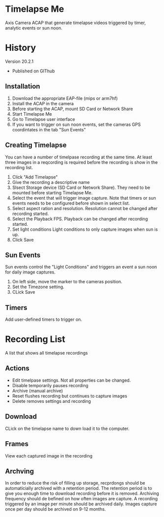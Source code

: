 # Timelapse Me
Axis Camera ACAP that generate timelapse videos triggered by timer, analytic events or sun noon.

# History
Version 20.2.1
- Published on GIThub

## Installation
1. Download the appropriate EAP-file (mips or arm7hf)
2. Install the ACAP in the camera
3. Before starting the ACAP, mount SD Card or Network Share
4. Start Timelapse Me
5. Go to Timelapse user interface
6. If you want to trigger on sun noon events, set the cameras GPS coordintates in the tab "Sun Events"

## Creating Timelapse
You can have a number of timelpase recording at the same time.  At least three images in a reqcording is required before the recording is show in the recording list.

1. Click "Add Timelapse"
2. Give the recording a descriptive name
3. Slsect Storage device (SD Card or Network Share).  They need to be mounted before starting Timelapse Me.
4. Select the event that will trigger image capture.  Note that timers or sun events needs to be configured before shown in select list.
5. Select aspect ration and resolution.  Resolution cannot be changed after recording started.
6. Select the Playback FPS.  Playback can be changed after recording started.
7. Set light conditions Light conditions to only capture images when sun is up.
8. Click Save

## Sun Events
Sun events control the "Light Conditions" and triggers an event a sun noon for daily image captures.
1. On left side, move the marker to the cameras position.
2. Set the Timezone setting.
3. CLick Save

## Timers
Add user-defined timers to trigger on.

# Recording List
A list that shows all timelapse recordings

## Actions
- Edit timelpase settings.  Not all properties can be changed.
- Disable temporarily pauses recording
- Archive (manual archive) 
- Reset flushes recording but continues to capture images
- Delete removes settings and recording

## Download
CLick on the timelapse name to down load it to the computer.

## Frames
View each captured image in the recording

## Archving
In order to reduce the risk of filling up storage, recprdongs should be automaticially archived with a retention period.  The retention period is to give you enough time to download recording before it is removed.  Archiving frequency should de befined on how often images are capture.  A recording triggered by an image per minute should be archived daily.  Images capture once per day should be archived on 9-12 months.

